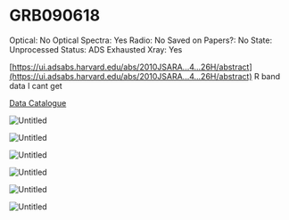 # GRB090618

Optical: No
Optical Spectra: Yes
Radio: No
Saved on Papers?: No
State: Unprocessed
Status: ADS Exhausted
Xray: Yes

[https://ui.adsabs.harvard.edu/abs/2010JSARA...4...26H/abstract](https://ui.adsabs.harvard.edu/abs/2010JSARA...4...26H/abstract) R band data I cant get

[Data Catalogue](GRB090618%2049a9b81408134f528bfea96f645dc699/Data%20Catalogue%20e0a2d9f6248741599e98faef32555e64.csv)

![Untitled](GRB090618%2049a9b81408134f528bfea96f645dc699/Untitled.png)

![Untitled](GRB090618%2049a9b81408134f528bfea96f645dc699/Untitled%201.png)

![Untitled](GRB090618%2049a9b81408134f528bfea96f645dc699/Untitled%202.png)

![Untitled](GRB090618%2049a9b81408134f528bfea96f645dc699/Untitled%203.png)

![Untitled](GRB090618%2049a9b81408134f528bfea96f645dc699/Untitled%204.png)

![Untitled](GRB090618%2049a9b81408134f528bfea96f645dc699/Untitled%205.png)